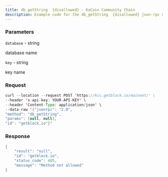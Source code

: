 ```yaml
---
title: db_getString  {disallowed} - KuCoin Community Chain
description: Example code for the db_getString  {disallowed} json-rpc method. Сomplete guide on how to use db_getString  {disallowed} json-rpc in GetBlock.io Web3 documentation.
---
```


### Parameters


`database` - string

database name

`key` - string

key name

### Request

``` java
curl --location --request POST 'https://kcc.getblock.io/mainnet/' \
--header 'x-api-key: YOUR-API-KEY' \
--header 'Content-Type: application/json' \
--data-raw '{"jsonrpc": "2.0",
"method": "db_getString",
"params": [null, null],
"id": "getblock.io"}'
```

###  Response

``` java
{
    "result": "null",
    "id": "getblock.io",
    "status_code": 405,
    "message": "Method not allowed"
}
```

